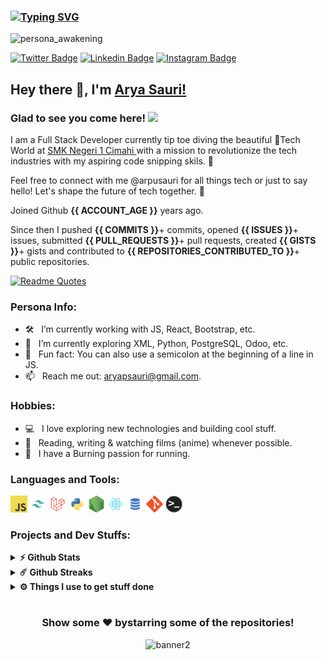 ### [![Typing SVG](https://readme-typing-svg.demolab.com/?lines=Per.....+So.....+Na.....!!!+++++)](https://git.io/typing-svg)
![persona_awakening](https://github.com/arpusauri/arpusauri/assets/110978840/37a3eff5-93de-4845-8b21-24b553d2db7d)

[![Twitter Badge](https://img.shields.io/badge/-Twitter-00acee?style=flat-square&logo=Twitter&logoColor=white)](https://twitter.com/arpusaurii)
[![Linkedin Badge](https://img.shields.io/badge/-LinkedIn-0e76a8?style=flat-square&logo=Linkedin&logoColor=white)](https://www.linkedin.com/in/arya-sauri-270b22266/)
[![Instagram Badge](https://img.shields.io/badge/-Instagram-e4405f?style=flat-square&logo=Instagram&logoColor=white)](https://instagram.com/arpusauri/)

## Hey there 👋, I'm [Arya Sauri!](https://github.com/arpusauri/)

### Glad to see you come here! ![](https://komarev.com/ghpvc/?username=arpusauri)

I am a Full Stack Developer currently tip toe diving the beautiful 🌈Tech World at <a href="https://id.wikipedia.org/wiki/SMK_Negeri_1_Cimahi">SMK Negeri 1 Cimahi </a>with a mission to revolutionize the tech industries with my aspiring code snipping skils. 🚀

Feel free to connect with me @arpusauri for all things tech or just to say hello! Let's shape the future of tech together. 🌟

Joined Github **{{ ACCOUNT_AGE }}** years ago.

Since then I pushed **{{ COMMITS }}**+ commits, opened **{{ ISSUES }}**+ issues, submitted **{{ PULL_REQUESTS }}**+ pull requests, created **{{ GISTS }}**+ gists and contributed to **{{ REPOSITORIES_CONTRIBUTED_TO }}**+ public repositories.

[![Readme Quotes](https://quotes-github-readme.vercel.app/api?type=horizontal&theme=dark)](https://github.com/piyushsuthar/github-readme-quotes)

### Persona Info:

- 🛠 &nbsp; I’m currently working with JS, React, Bootstrap, etc.
- 🚀 &nbsp; I’m currently exploring XML, Python, PostgreSQL, Odoo, etc.
- 👾 &nbsp; Fun fact: You can also use a semicolon at the beginning of a line in JS.
- 📫 &nbsp; Reach me out: aryapsauri@gmail.com.

### Hobbies:

- 💻 &nbsp; I love exploring new technologies and building cool stuff.
- 📰 &nbsp; Reading, writing & watching films (anime) whenever possible.
- 🏃 &nbsp; I have a Burning passion for running.

### Languages and Tools:

<code><img height="27" src="https://raw.githubusercontent.com/github/explore/80688e429a7d4ef2fca1e82350fe8e3517d3494d/topics/javascript/javascript.png" alt="javascript"></code>
<code><img height="27" src="https://raw.githubusercontent.com/github/explore/80688e429a7d4ef2fca1e82350fe8e3517d3494d/topics/tailwind/tailwind.png" alt="javascript"></code>
<code><img height="27" src="https://raw.githubusercontent.com/github/explore/80688e429a7d4ef2fca1e82350fe8e3517d3494d/topics/laravel/laravel.png" alt="laravel"></code>
<code><img height="27" src="https://raw.githubusercontent.com/github/explore/80688e429a7d4ef2fca1e82350fe8e3517d3494d/topics/python/python.png" alt="python"></code>
<code><img height="27" src="https://raw.githubusercontent.com/github/explore/80688e429a7d4ef2fca1e82350fe8e3517d3494d/topics/nodejs/nodejs.png" alt="nodejs"></code>
<code><img height="27" src="https://raw.githubusercontent.com/github/explore/80688e429a7d4ef2fca1e82350fe8e3517d3494d/topics/react/react.png" alt="react"></code>
<code><img height="27" src="https://raw.githubusercontent.com/github/explore/80688e429a7d4ef2fca1e82350fe8e3517d3494d/topics/sql/sql.png" alt="sql"></code>
<code><img height="27" src="https://raw.githubusercontent.com/devicons/devicon/master/icons/git/git-original.svg" alt="git"></code>
<code><img height="27" src="https://raw.githubusercontent.com/github/explore/80688e429a7d4ef2fca1e82350fe8e3517d3494d/topics/terminal/terminal.png" alt="terminal"></code>

### Projects and Dev Stuffs:

<details>
  <summary><b>⚡ Github Stats</b></summary>

  <br />
  <img height="180em" src="https://github-readme-stats.vercel.app/api?username=arpusauri&show_icons=true&hide_border=true&&count_private=true&include_all_commits=true" />
  <img height="180em" src="https://github-readme-stats.vercel.app/api/top-langs/?username=arpusauri&exclude_repo=KNN-Image-Classification&show_icons=true&hide_border=true&layout=compact&langs_count=8"/>
</details>

<details>
  <summary><b>☄️ Github Streaks</b></summary>

  <br />
  <img height="180em" src="https://github-readme-streak-stats.herokuapp.com/?user=arpusauri&hide_border=true" />
</details>

<details>
  <br />
  <summary><b>⚙️ Things I use to get stuff done</b></summary>
  	<ul>
  	    <li><b>OS:</b> Windows 11 Home</li>
	    <li><b>Laptop: </b> Lenovo IdeaPad Gaming 3 15ACH6</li>
  	    <li><b>Browser: </b> Chrome - works fine</li>
	    <li><b>Terminal: </b> Powershell - it's the only way to go</li>
	    <li><b>Code Editor:</b> VSCode - The best editor out there</li>
 	    <li><b>Other Tools:</b> Notepad, Notion, Spotify</li>
	    <li><b>To Stay Updated:</b> Twitter, Reddit, YouTube, & Discord</li>
	</ul>
</details>

#

<div align="center">

### Show some ❤️ bystarring some of the repositories!
![banner2](https://github.com/arpusauri/arpusauri/assets/110978840/aafa4162-132a-4ffb-80e9-e87f30bd46b6)


</div>
